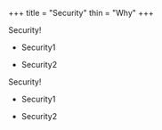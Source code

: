 +++
title = "Security"
thin = "Why"
+++


Security!

* Security1

* Security2

Security!

* Security1

* Security2



